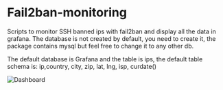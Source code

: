 # Fail2ban-monitoring

Scripts to monitor SSH banned ips with fail2ban and display all the data in grafana. The database is not created by default, you need to create it, the package contains mysql but feel free to change it to any other db.

The default database is Grafana and the table is ips, the default table schema is: ip,country, city, zip, lat, lng, isp, curdate()

![Dashboard](https://raw.githubusercontent.com/adrianvillanueva997/Fail2ban-monitoring/master/dashboard.png)
